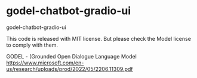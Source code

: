 # godel-chatbot-gradio-ui
godel-chatbot-gradio-ui


This code is released with MIT license. But please check the Model license to comply with them. 

GODEL - (Grounded Open Dialogue Language Model https://www.microsoft.com/en-us/research/uploads/prod/2022/05/2206.11309.pdf

